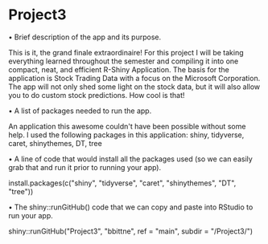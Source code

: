 # Project3

• Brief description of the app and its purpose.

This is it, the grand finale extraordinaire! For this project I will be taking everything learned throughout the semester and compiling it into one compact, neat, and efficient R-Shiny Application. The basis for the application is Stock Trading Data with a focus on the Microsoft Corporation. The app will not only shed some light on the stock data, but it will also allow you to do custom stock predictions. How cool is that!

• A list of packages needed to run the app.

An application this awesome couldn't have been possible without some help. I used the following packages in this application:
	shiny, tidyverse, caret, shinythemes, DT, tree
	
• A line of code that would install all the packages used (so we can easily grab that and run it prior to running your app).

install.packages(c("shiny", "tidyverse", "caret", "shinythemes", "DT", "tree"))

• The shiny::runGitHub() code that we can copy and paste into RStudio to run your app.

shiny::runGitHub("Project3", "bbittne", ref = "main", subdir = "/Project3/")

